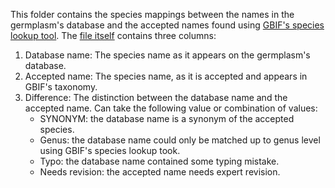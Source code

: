 This folder contains the species mappings between the names in the germplasm's database and the accepted names found using [GBIF's species lookup tool](https://www.gbif.org/tools/species-lookup ).
The [file itself](GermplasmBankSpeciesMapping.csv) contains three columns:
  1. Database name: The species name as it appears on the germplasm's database.
  3. Accepted name: The species name, as it is accepted and appears in GBIF's taxonomy.
  4. Difference: The distinction between the database name and the accepted name. Can take the following value or combination of values:
     * SYNONYM: the database name is a synonym of the accepted species.
     * Genus: the database name could only be matched up to genus level using GBIF's species lookup took.
     * Typo: the database name contained some typing mistake.
     * Needs revision: the accepted name needs expert revision.
